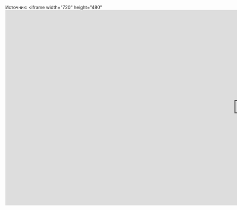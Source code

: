  Источник: <iframe width="720" height="480" <iframe width="1519" height="618" src="https://www.youtube.com/embed/RP0oVOH4Zz4" title="How to Beat Procrastination" frameborder="0" allow="accelerometer; autoplay; clipboard-write; encrypted-media; gyroscope; picture-in-picture; web-share" allowfullscreen> 
Первоисточник: книга [The War of Art]

# Знай врага в лицо
От каждого *нужного* дела нас удерживает **сопротивление**. Оно зависит от важности задачи. Страх подпитывает сопротивление, а сопротивление - страх. *Чем сложнее начать какое-то дело, тем для нас оно важнее*. Нужно не бояться что-то сделать, а бояться чего-то не сделать.

# Становись профессионалом
Настоящий профессионал:
1. Приходит на работу каждый день, что бы не случилось
2. Может работать и с трудностями, быть открытым к критике (потому что хочет стать лучше)
3. Осознаёт, что страх - часть работы
4. Помнит, что должен преодолевать *сопротивление* каждый день

# Забань эго
Надо понимать разницу между *ego* и *self*. 
- Ego фокусируется на том, как нас видят другие
- Self фокусируется на то, как мы ощущаем сами себя 

### Zero-links
[[00 мотивация]], [[00 выгорание]]

### Links
[[Ali Abdaal]]